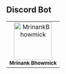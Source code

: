 ## Discord Bot

<!-- readme: contributors -start -->
<table>
<tr>
    <td align="center">
        <a href="https://github.com/MrinankBhowmick">
            <img src="https://avatars.githubusercontent.com/u/77621953?v=4" width="100;" alt="MrinankBhowmick"/>
            <br />
            <sub><b>Mrinank Bhowmick</b></sub>
        </a>
    </td></tr>
</table>
<!-- readme: contributors -end -->
